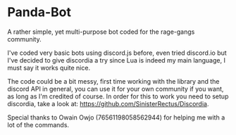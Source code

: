 # Panda-Bot
A rather simple, yet multi-purpose bot coded for the rage-gangs community. 

I've coded very basic bots using discord.js before, even tried discord.io but I've decided to give discordia a try since Lua is indeed my main language, I must say it works quite nice. 

The code could be a bit messy, first time working with the library and the discord API in general, you can use it for your own community if you want, as long as I'm credited of course. In order for this to work you need to setup discordia, take a look at: https://github.com/SinisterRectus/Discordia.

Special thanks to Owain Owjo (76561198058562944) for helping me with a lot of the commands.

